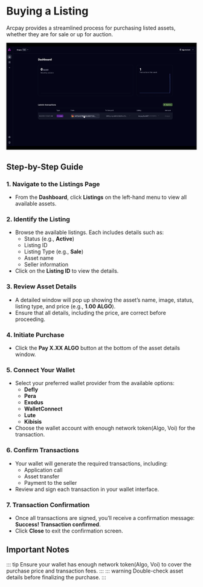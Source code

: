 # Buying a Listing

Arcpay provides a streamlined process for purchasing listed assets, whether they are for sale or up for auction.

![Buy](<Demo3 GIF.gif>)

## Step-by-Step Guide

### 1. Navigate to the Listings Page

- From the **Dashboard**, click **Listings** on the left-hand menu to view all available assets.

### 2. Identify the Listing

- Browse the available listings. Each includes details such as:
  - Status (e.g., **Active**)
  - Listing ID
  - Listing Type (e.g., **Sale**)
  - Asset name
  - Seller information
- Click on the **Listing ID** to view the details.

### 3. Review Asset Details

- A detailed window will pop up showing the asset’s name, image, status, listing type, and price (e.g., **1.00 ALGO**).
- Ensure that all details, including the price, are correct before proceeding.

### 4. Initiate Purchase

- Click the **Pay X.XX ALGO** button at the bottom of the asset details window.

### 5. Connect Your Wallet

- Select your preferred wallet provider from the available options:
  - **Defly**
  - **Pera**
  - **Exodus**
  - **WalletConnect**
  - **Lute**
  - **Kibisis**
- Choose the wallet account with enough network token(Algo, Voi) for the transaction.

### 6. Confirm Transactions

- Your wallet will generate the required transactions, including:
  - Application call
  - Asset transfer
  - Payment to the seller
- Review and sign each transaction in your wallet interface.

### 7. Transaction Confirmation

- Once all transactions are signed, you’ll receive a confirmation message: **Success! Transaction confirmed**.
- Click **Close** to exit the confirmation screen.

## Important Notes

::: tip
Ensure your wallet has enough network token(Algo, Voi) to cover the purchase price and transaction fees.
:::
::: warning
Double-check asset details before finalizing the purchase.
:::

